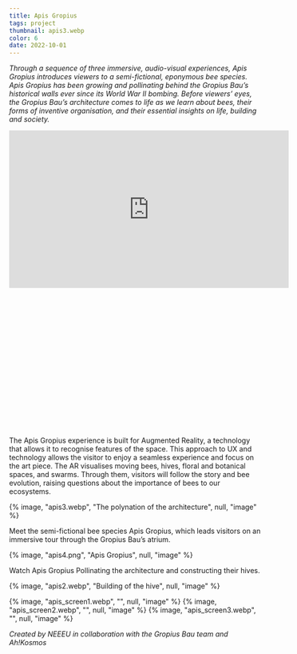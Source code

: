 ```yaml
---
title: Apis Gropius
tags: project
thumbnail: apis3.webp
color: 6
date: 2022-10-01
---
```


*Through a sequence of three immersive, audio-visual experiences, Apis Gropius introduces viewers to a semi-fictional, eponymous bee species. Apis Gropius has been growing and pollinating behind the Gropius Bau’s historical walls ever since its World War II bombing. Before viewers’ eyes, the Gropius Bau’s architecture comes to life as we learn about bees, their forms of inventive organisation, and their essential insights on life, building and society.*

<span class="more"></span>

<div class="iframe-with-asp" style="padding-bottom: 56%;">
  <iframe width="560" height="315" src="https://www.youtube.com/embed/wXO9s2QoKg8?si=UvNdJZvA7wG4avwE&amp;controls=0" title="YouTube video player" frameborder="0" allow="accelerometer; autoplay; clipboard-write; encrypted-media; gyroscope; picture-in-picture; web-share" referrerpolicy="strict-origin-when-cross-origin" allowfullscreen></iframe>
</div>

The Apis Gropius experience is built for Augmented Reality, a technology that allows it to recognise features of the space. This approach to UX and technology allows the visitor to enjoy a seamless experience and focus on the art piece. The AR visualises moving bees, hives, floral and botanical spaces, and swarms. Through them, visitors will follow the story and bee evolution, raising questions about the importance of bees to our ecosystems.

{% image, "apis3.webp", "The polynation of the architecture", null, "image" %}

Meet the semi-fictional bee species Apis Gropius, which leads visitors on an immersive tour through the Gropius Bau’s atrium.

{% image, "apis4.png", "Apis Gropius", null, "image" %}

Watch Apis Gropius Pollinating the architecture and constructing their hives.

{% image, "apis2.webp", "Building of the hive", null, "image" %}

<div class="gallery">
{% image, "apis_screen1.webp", "", null, "image" %}
{% image, "apis_screen2.webp", "", null, "image" %}
{% image, "apis_screen3.webp", "", null, "image" %}
</div>



*Created by NEEEU in collaboration with the Gropius Bau team and Ah!Kosmos*
